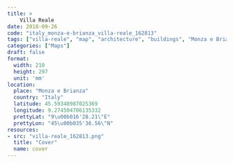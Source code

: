 ```yaml
---
title: > 
    Villa Reale
date: 2018-09-26
code: "italy_monza-e-brianza_villa-reale_162813"
tags: ["villa-reale", "map", "architecture", "buildings", "Monza e Brianza", "Italy"]
categories: ["Maps"]
draft: false
format:
  width: 210
  height: 297
  unit: 'mm'
location:
  place: "Monza e Brianza"
  country: "Italy"
  latitude: 45.59348987025369
  longitude: 9.274504706135332
  prettyLat: "9\u00b016'28.21\"E"
  prettyLon: "45\u00b035'36.56\"N"
resources:
- src: "villa-reale_162813.png"
  title: "Cover"
  name: cover
---
```

